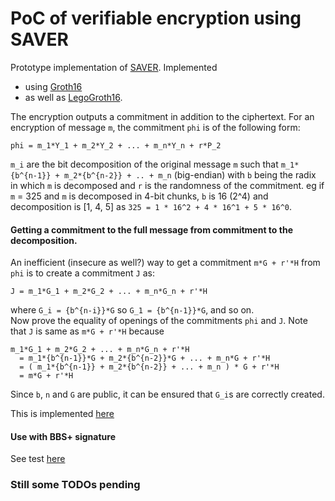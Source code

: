 # PoC of verifiable encryption using SAVER

Prototype implementation of [SAVER](https://eprint.iacr.org/2019/1270). Implemented 
- using [Groth16](src/saver_groth16.rs) 
- as well as [LegoGroth16](src/saver_legogroth16.rs).

The encryption outputs a commitment in addition to the ciphertext. For an encryption of message `m`, the commitment `phi` is of the following form:

```
phi = m_1*Y_1 + m_2*Y_2 + ... + m_n*Y_n + r*P_2  
```

`m_i` are the bit decomposition of the original message `m` such that `m_1*{b^{n-1}} + m_2*{b^{n-2}} + .. + m_n` (big-endian) with `b` being the radix in which `m` is decomposed and `r` is the randomness of the commitment. eg if `m` = 325 and `m` is decomposed in 4-bit chunks, `b` is 16 (2^4) and decomposition is [1, 4, 5] as `325 = 1 * 16^2 + 4 * 16^1 + 5 * 16^0`.


#### Getting a commitment to the full message from commitment to the decomposition.

An inefficient (insecure as well?) way to get a commitment `m*G + r'*H` from `phi` is to create a commitment `J` as:

```
J = m_1*G_1 + m_2*G_2 + ... + m_n*G_n + r'*H  
```

where `G_i = {b^{n-i}}*G` so `G_1 = {b^{n-1}}*G`, and so on.  
Now prove the equality of openings of the commitments `phi` and `J`. Note that `J` is same as `m*G + r'*H` because

```
m_1*G_1 + m_2*G_2 + ... + m_n*G_n + r'*H 
  = m_1*{b^{n-1}}*G + m_2*{b^{n-2}}*G + ... + m_n*G + r'*H  
  = ( m_1*{b^{n-1}} + m_2*{b^{n-2}} + ... + m_n ) * G + r'*H 
  = m*G + r'*H
```

Since `b`, `n` and `G` are public, it can be ensured that `G_i`s are correctly created.

This is implemented [here](src/commitment.rs)

#### Use with BBS+ signature

See test [here](src/tests.rs)


### Still some TODOs pending
